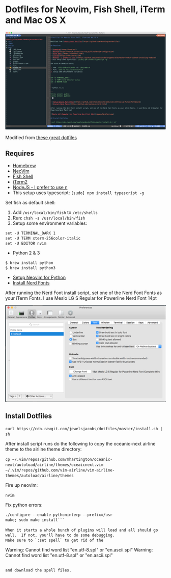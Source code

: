 # Dotfiles for Neovim, Fish Shell, iTerm and Mac OS X

![NeoVim](images/nvim.png)

Modified from [these great dotfiles](https://github.com/mhartington/dotfiles)

## Requires

- [Homebrew](http://brew.sh/)
- [NeoVim](https://neovim.io/doc/user/vim_diff.html#nvim-configuration)
- [Fish Shell](http://fishshell.com/)
- [iTerm2](https://www.iterm2.com)
- [NodeJS - I prefer to use n](https://github.com/jewelsjacobs/snippets/blob/master/node/n-without-installing-node.md)
- This setup uses typescript: `[sudo] npm install typescript -g`

Set fish as default shell:

1. Add `/usr/local/bin/fish` to `/etc/shells`
2. Run: `chsh -s /usr/local/bin/fish`
3. Setup some environment variables:

```
set -U TERMINAL_DARK 1
set -U TERM xterm-256color-italic
set -U EDITOR nvim
```

- Python 2 & 3

```
$ brew install python
$ brew install python3
```

- [Setup Neovim for Python](https://github.com/zchee/deoplete-jedi/wiki/Setting-up-Python-for-Neovim)
- [Install Nerd Fonts](https://github.com/ryanoasis/nerd-fonts)

After running the Nerd Font install script, set one of the Nerd Font Fonts as your iTerm Fonts.  I use Meslo LG S Regular for Powerline Nerd Font 14pt

![Meslo LG S Regular for Powerline Nerd Font 14pt](images/Nerdfont.png)

## Install Dotfiles

`curl https://cdn.rawgit.com/jewelsjacobs/dotfiles/master/install.sh | sh`

After install script runs do the following to copy the oceanic-next airline theme to the airline theme directory:

`cp ~/.vim/repos/github.com/mhartington/oceanic-next/autoload/airline/themes/oceaicnext.vim ~/.vim/repos/github.com/vim-airline/vim-airline-themes/autoload/airline/themes`

Fire up neovim:

`nvim`

Fix python errors:

```cd /tmp; git clone https://github.com/vim/vim.git; cd vim
./configure --enable-pythoninterp --prefix=/usr
make; sudo make install```

When it starts a whole bunch of plugins will load and all should go well.  If not, you'll have to do some debugging.
Make sure to `:set spell` to get rid of the

```
Warning: Cannot find word list "en.utf-8.spl" or "en.ascii.spl"
Warning: Cannot find word list "en.utf-8.spl" or "en.ascii.spl"
```

and download the spell files.
